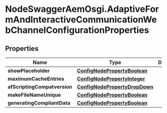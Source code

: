 # NodeSwaggerAemOsgi.AdaptiveFormAndInteractiveCommunicationWebChannelConfigurationProperties

## Properties

Name | Type | Description | Notes
------------ | ------------- | ------------- | -------------
**showPlaceholder** | [**ConfigNodePropertyBoolean**](ConfigNodePropertyBoolean.md) |  | [optional] 
**maximumCacheEntries** | [**ConfigNodePropertyInteger**](ConfigNodePropertyInteger.md) |  | [optional] 
**afScriptingCompatversion** | [**ConfigNodePropertyDropDown**](ConfigNodePropertyDropDown.md) |  | [optional] 
**makeFileNameUnique** | [**ConfigNodePropertyBoolean**](ConfigNodePropertyBoolean.md) |  | [optional] 
**generatingCompliantData** | [**ConfigNodePropertyBoolean**](ConfigNodePropertyBoolean.md) |  | [optional] 


